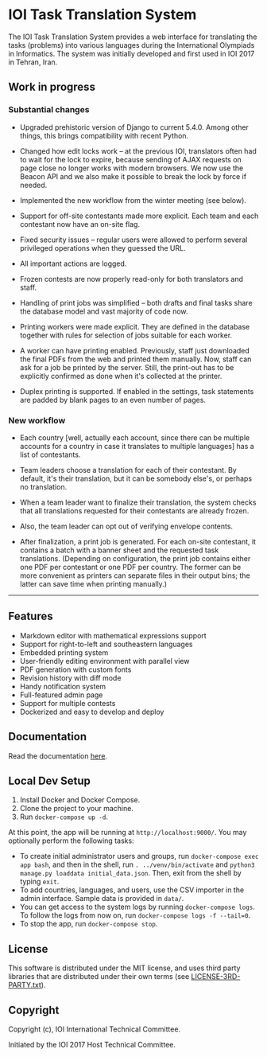 IOI Task Translation System
===========================

The IOI Task Translation System provides a web interface for translating the tasks (problems) into various languages during the International Olympiads in Informatics. The system was initially developed and first used in IOI 2017 in Tehran, Iran.

Work in progress
----------------

### Substantial changes

- Upgraded prehistoric version of Django to current 5.4.0.
  Among other things, this brings compatibility with recent Python.

- Changed how edit locks work – at the previous IOI, translators
  often had to wait for the lock to expire, because sending of AJAX
  requests on page close no longer works with modern browsers.
  We now use the Beacon API and we also make it possible to break
  the lock by force if needed.

- Implemented the new workflow from the winter meeting (see below).

- Support for off-site contestants made more explicit. Each team
  and each contestant now have an on-site flag.

- Fixed security issues – regular users were allowed to perform
  several privileged operations when they guessed the URL.

- All important actions are logged.

- Frozen contests are now properly read-only for both translators
  and staff.

- Handling of print jobs was simplified – both drafts and final
  tasks share the database model and vast majority of code now.

- Printing workers were made explicit. They are defined in the
  database together with rules for selection of jobs suitable for
  each worker.

- A worker can have printing enabled. Previously, staff just downloaded
  the final PDFs from the web and printed them manually. Now, staff can
  ask for a job be printed by the server. Still, the print-out has to be
  explicitly confirmed as done when it's collected at the printer.

- Duplex printing is supported. If enabled in the settings, task statements
  are padded by blank pages to an even number of pages.

### New workflow

- Each country [well, actually each account, since there can be multiple
  accounts for a country in case it translates to multiple languages]
  has a list of contestants.

- Team leaders choose a translation for each of their contestant.
  By default, it's their translation, but it can be somebody else's,
  or perhaps no translation.

- When a team leader want to finalize their translation, the system checks
  that all translations requested for their contestants are already frozen.

- Also, the team leader can opt out of verifying envelope contents.

- After finalization, a print job is generated. For each on-site contestant,
  it contains a batch with a banner sheet and the requested task translations.
  (Depending on configuration, the print job contains either one PDF per
  contestant or one PDF per country. The former can be more convenient
  as printers can separate files in their output bins; the latter can save
  time when printing manually.)

---

Features
--------

* Markdown editor with mathematical expressions support
* Support for right-to-left and southeastern languages
* Embedded printing system
* User-friendly editing environment with parallel view
* PDF generation with custom fonts
* Revision history with diff mode
* Handy notification system
* Full-featured admin page
* Support for multiple contests
* Dockerized and easy to develop and deploy


Documentation
-------------

Read the documentation [here](./docs/README.md).

Local Dev Setup
---------------

1. Install Docker and Docker Compose.
2. Clone the project to your machine.
3. Run `docker-compose up -d`.

At this point, the app will be running at `http://localhost:9000/`. You may optionally perform the following tasks:

* To create initial administrator users and groups, run `docker-compose exec app bash`, and then in the shell, run `. ../venv/bin/activate` and `python3 manage.py loaddata initial_data.json`. Then, exit from the shell by typing `exit`.
* To add countries, languages, and users, use the CSV importer in the admin interface. Sample data is provided in `data/`.
* You can get access to the system logs by running `docker-compose logs`. To follow the logs from now on, run `docker-compose logs -f --tail=0`.
* To stop the app, run `docker-compose stop`.

License
-------
This software is distributed under the MIT license,
and uses third party libraries that are distributed under their own terms
(see [LICENSE-3RD-PARTY.txt](./LICENSE-3RD-PARTY.txt)).

Copyright
---------
Copyright (c), IOI International Technical Committee.

Initiated by the IOI 2017 Host Technical Committee.
